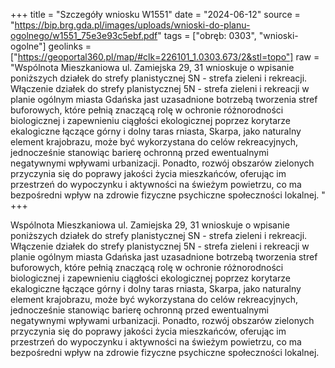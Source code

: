 +++
title = "Szczegóły wniosku W1551"
date = "2024-06-12"
source = "https://bip.brg.gda.pl/images/uploads/wnioski-do-planu-ogolnego/w1551_75e3e93c5ebf.pdf"
tags = ["obręb: 0303", "wnioski-ogolne"]
geolinks = ["https://geoportal360.pl/map/#clk=226101_1.0303.673/2&stl=topo"]
raw = "Wspólnota Mieszkaniowa ul. Zamiejska 29, 31 wnioskuje o wpisanie poniższych działek do strefy planistycznej SN - strefa zieleni i rekreacji. Włączenie działek do strefy planistycznej 5N - strefa zieleni i rekreacji w planie ogólnym miasta Gdańska jast uzasadnione botrzebą tworzenia stref buforowych, które pełnią znaczącą rolę w ochronie różnorodności biologicznej i zapewnieniu ciągłości ekologicznej poprzez korytarze ekalogiczne łączące górny i dolny taras rniasta, Skarpa, jako naturalny element krajobrazu, może być wykorzystana do celów rekreacyjnych, jednocześnie stanowiąc barierę ochronną przed ewentualnymi negatywnymi wpływami urbanizacji. Ponadto, rozwój obszarów zielonych przyczynia się do poprawy jakości życia mieszkańców, oferując im przestrzeń do wypoczynku i aktywności na świeżym powietrzu, co ma bezpośredni wpływ na zdrowie fizyczne  psychiczne społeczności lokalnej. "
+++

Wspólnota Mieszkaniowa ul. Zamiejska 29, 31 wnioskuje o wpisanie poniższych
działek do strefy planistycznej SN - strefa zieleni i rekreacji. Włączenie działek do strefy
planistycznej 5N - strefa zieleni i rekreacji w planie ogólnym miasta Gdańska jast uzasadnione
botrzebą tworzenia stref buforowych, które pełnią znaczącą rolę w ochronie różnorodności
biologicznej i zapewnieniu ciągłości ekologicznej poprzez korytarze ekalogiczne łączące górny i
dolny taras rniasta, Skarpa, jako naturalny element krajobrazu, może być wykorzystana do
celów rekreacyjnych, jednocześnie stanowiąc barierę ochronną przed ewentualnymi
negatywnymi wpływami urbanizacji. Ponadto, rozwój obszarów zielonych przyczynia się do
poprawy jakości życia mieszkańców, oferując im przestrzeń do wypoczynku i aktywności na
świeżym powietrzu, co ma bezpośredni wpływ na zdrowie fizyczne  psychiczne społeczności
lokalnej.



